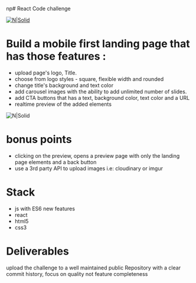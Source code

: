 np# React Code challenge

[![N|Solid](https://res.cloudinary.com/appgain/image/upload/v1534373384/appgain/logo.png)](https://appgain.io)

# Build a mobile first landing page that has those features : 
 - upload page's logo, Title. 
 - choose from logo styles - square, flexible width and rounded
 - change title's background and text color
 - add carousel images with the ability to add unlimited number of slides.
 - add CTA buttons that has a text, background color, text color and a URL
 - realtime preview of the added elements

 ![N|Solid](https://res.cloudinary.com/appgain/image/upload/v1534373393/appgain/Untitled_Diagram-2.png)
# bonus points
- clicking on the preview, opens a preview page with only the landing page elements and a back button
- use a 3rd party API to upload images i.e: cloudinary or imgur
# Stack
- js with ES6 new features
- react 
- html5
- css3 

# Deliverables
upload the challenge to a well maintained public Repository with a clear commit history, focus on quality not  feature completeness 


